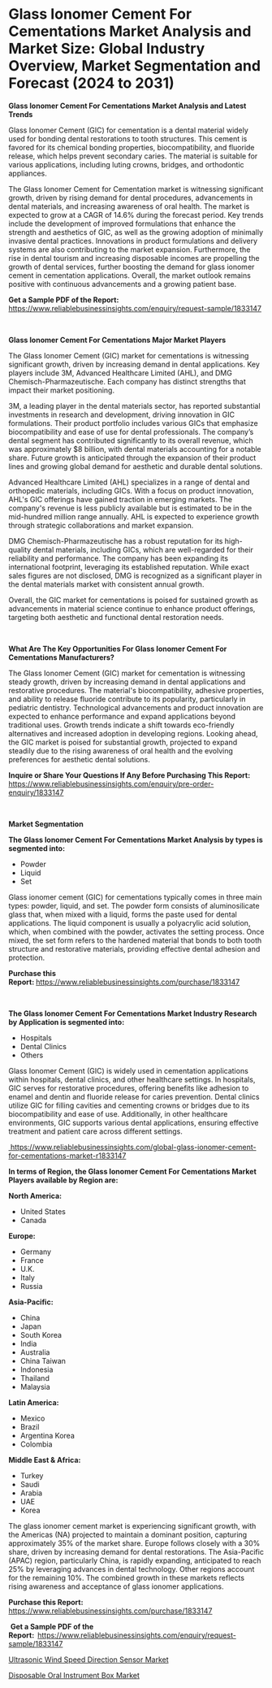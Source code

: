 <p><h1>Glass Ionomer Cement For Cementations Market Analysis and Market Size: Global Industry Overview, Market Segmentation and Forecast (2024 to 2031)</h1></p><p><strong>Glass Ionomer Cement For Cementations Market Analysis and Latest Trends</strong></p>
<p><p>Glass Ionomer Cement (GIC) for cementation is a dental material widely used for bonding dental restorations to tooth structures. This cement is favored for its chemical bonding properties, biocompatibility, and fluoride release, which helps prevent secondary caries. The material is suitable for various applications, including luting crowns, bridges, and orthodontic appliances.</p><p>The Glass Ionomer Cement for Cementation market is witnessing significant growth, driven by rising demand for dental procedures, advancements in dental materials, and increasing awareness of oral health. The market is expected to grow at a CAGR of 14.6% during the forecast period. Key trends include the development of improved formulations that enhance the strength and aesthetics of GIC, as well as the growing adoption of minimally invasive dental practices. Innovations in product formulations and delivery systems are also contributing to the market expansion. Furthermore, the rise in dental tourism and increasing disposable incomes are propelling the growth of dental services, further boosting the demand for glass ionomer cement in cementation applications. Overall, the market outlook remains positive with continuous advancements and a growing patient base.</p></p>
<p><strong>Get a Sample PDF of the Report:&nbsp;</strong> <a href="https://www.reliablebusinessinsights.com/enquiry/request-sample/1833147?utm_campaign=57&utm_medium=2&utm_source=Github&utm_content=ia&utm_term=01012025&utm_id=glass-ionomer-cement-for-cementations">https://www.reliablebusinessinsights.com/enquiry/request-sample/1833147</a></p>
<p>&nbsp;</p>
<p><strong>Glass Ionomer Cement For Cementations Major Market Players</strong></p>
<p><p>The Glass Ionomer Cement (GIC) market for cementations is witnessing significant growth, driven by increasing demand in dental applications. Key players include 3M, Advanced Healthcare Limited (AHL), and DMG Chemisch-Pharmazeutische. Each company has distinct strengths that impact their market positioning.</p><p>3M, a leading player in the dental materials sector, has reported substantial investments in research and development, driving innovation in GIC formulations. Their product portfolio includes various GICs that emphasize biocompatibility and ease of use for dental professionals. The company’s dental segment has contributed significantly to its overall revenue, which was approximately $8 billion, with dental materials accounting for a notable share. Future growth is anticipated through the expansion of their product lines and growing global demand for aesthetic and durable dental solutions.</p><p>Advanced Healthcare Limited (AHL) specializes in a range of dental and orthopedic materials, including GICs. With a focus on product innovation, AHL's GIC offerings have gained traction in emerging markets. The company's revenue is less publicly available but is estimated to be in the mid-hundred million range annually. AHL is expected to experience growth through strategic collaborations and market expansion.</p><p>DMG Chemisch-Pharmazeutische has a robust reputation for its high-quality dental materials, including GICs, which are well-regarded for their reliability and performance. The company has been expanding its international footprint, leveraging its established reputation. While exact sales figures are not disclosed, DMG is recognized as a significant player in the dental materials market with consistent annual growth.</p><p>Overall, the GIC market for cementations is poised for sustained growth as advancements in material science continue to enhance product offerings, targeting both aesthetic and functional dental restoration needs.</p></p>
<p>&nbsp;</p>
<p><strong>What Are The Key Opportunities For Glass Ionomer Cement For Cementations Manufacturers?</strong></p>
<p><p>The Glass Ionomer Cement (GIC) market for cementation is witnessing steady growth, driven by increasing demand in dental applications and restorative procedures. The material's biocompatibility, adhesive properties, and ability to release fluoride contribute to its popularity, particularly in pediatric dentistry. Technological advancements and product innovation are expected to enhance performance and expand applications beyond traditional uses. Growth trends indicate a shift towards eco-friendly alternatives and increased adoption in developing regions. Looking ahead, the GIC market is poised for substantial growth, projected to expand steadily due to the rising awareness of oral health and the evolving preferences for aesthetic dental solutions.</p></p>
<p><strong>Inquire or Share Your Questions If Any Before Purchasing This Report:</strong> <a href="https://www.reliablebusinessinsights.com/enquiry/pre-order-enquiry/1833147?utm_campaign=57&utm_medium=2&utm_source=Github&utm_content=ia&utm_term=01012025&utm_id=glass-ionomer-cement-for-cementations">https://www.reliablebusinessinsights.com/enquiry/pre-order-enquiry/1833147</a></p>
<p>&nbsp;</p>
<p><strong>Market Segmentation</strong></p>
<p><strong>The Glass Ionomer Cement For Cementations Market Analysis by types is segmented into:</strong></p>
<p><ul><li>Powder</li><li>Liquid</li><li>Set</li></ul></p>
<p><p>Glass ionomer cement (GIC) for cementations typically comes in three main types: powder, liquid, and set. The powder form consists of aluminosilicate glass that, when mixed with a liquid, forms the paste used for dental applications. The liquid component is usually a polyacrylic acid solution, which, when combined with the powder, activates the setting process. Once mixed, the set form refers to the hardened material that bonds to both tooth structure and restorative materials, providing effective dental adhesion and protection.</p></p>
<p><strong>Purchase this Report:&nbsp;</strong><a href="https://www.reliablebusinessinsights.com/purchase/1833147?utm_campaign=57&utm_medium=2&utm_source=Github&utm_content=ia&utm_term=01012025&utm_id=glass-ionomer-cement-for-cementations">https://www.reliablebusinessinsights.com/purchase/1833147</a></p>
<p>&nbsp;</p>
<p><strong>The Glass Ionomer Cement For Cementations Market Industry Research by Application is segmented into:</strong></p>
<p><ul><li>Hospitals</li><li>Dental Clinics</li><li>Others</li></ul></p>
<p><p>Glass Ionomer Cement (GIC) is widely used in cementation applications within hospitals, dental clinics, and other healthcare settings. In hospitals, GIC serves for restorative procedures, offering benefits like adhesion to enamel and dentin and fluoride release for caries prevention. Dental clinics utilize GIC for filling cavities and cementing crowns or bridges due to its biocompatibility and ease of use. Additionally, in other healthcare environments, GIC supports various dental applications, ensuring effective treatment and patient care across different settings.</p></p>
<p><a href="https://www.reliablebusinessinsights.com/global-glass-ionomer-cement-for-cementations-market-r1833147?utm_campaign=57&utm_medium=2&utm_source=Github&utm_content=ia&utm_term=01012025&utm_id=glass-ionomer-cement-for-cementations">&nbsp;https://www.reliablebusinessinsights.com/global-glass-ionomer-cement-for-cementations-market-r1833147</a></p>
<p><strong>In terms of Region, the Glass Ionomer Cement For Cementations Market Players available by Region are:</strong></p>
<p>
    <p> <strong> North America: </strong>
        <ul>
            <li>United States</li>
            <li>Canada</li>
        </ul>
        </p> 
    <p> <strong> Europe: </strong>
        <ul>
            <li>Germany</li>
            <li>France</li>
            <li>U.K.</li>
            <li>Italy</li>
            <li>Russia</li>
        </ul>
        </p> 
    <p> <strong> Asia-Pacific: </strong>
        <ul>
            <li>China</li>
            <li>Japan</li>
            <li>South Korea</li>
            <li>India</li>
            <li>Australia</li>
            <li>China Taiwan</li>
            <li>Indonesia</li>
            <li>Thailand</li>
            <li>Malaysia</li>
        </ul>
        </p> 
    <p> <strong> Latin America: </strong>
        <ul>
            <li>Mexico</li>
            <li>Brazil</li>
            <li>Argentina Korea</li>
            <li>Colombia</li>
        </ul>
        </p> 
    <p> <strong> Middle East & Africa: </strong>
        <ul>
            <li>Turkey</li>
            <li>Saudi</li>
            <li>Arabia</li>
            <li>UAE</li>
            <li>Korea</li>
        </ul>
    </p>
    </p>
<p><p>The glass ionomer cement market is experiencing significant growth, with the Americas (NA) projected to maintain a dominant position, capturing approximately 35% of the market share. Europe follows closely with a 30% share, driven by increasing demand for dental restorations. The Asia-Pacific (APAC) region, particularly China, is rapidly expanding, anticipated to reach 25% by leveraging advances in dental technology. Other regions account for the remaining 10%. The combined growth in these markets reflects rising awareness and acceptance of glass ionomer applications.</p></p>
<p><strong>Purchase this Report: </strong><a href="https://www.reliablebusinessinsights.com/purchase/1833147?utm_campaign=57&utm_medium=2&utm_source=Github&utm_content=ia&utm_term=01012025&utm_id=glass-ionomer-cement-for-cementations">https://www.reliablebusinessinsights.com/purchase/1833147</a></p>
<p>&nbsp;<strong>Get a Sample PDF of the Report:&nbsp;&nbsp;</strong><a href="https://www.reliablebusinessinsights.com/enquiry/request-sample/1833147?utm_campaign=57&utm_medium=2&utm_source=Github&utm_content=ia&utm_term=01012025&utm_id=glass-ionomer-cement-for-cementations">https://www.reliablebusinessinsights.com/enquiry/request-sample/1833147</a></p>
<p><strong></strong></p>
<p><p><a href="https://github.com/bolalfredia7777/Market-Research-Report-List-1/blob/main/ultrasonic-wind-speed-direction-sensor-market.md?utm_campaign=57&utm_medium=2&utm_source=Github&utm_content=ia&utm_term=01012025&utm_id=glass-ionomer-cement-for-cementations">Ultrasonic Wind Speed Direction Sensor Market</a></p><p><a href="https://github.com/ccreola81/Market-Research-Report-List-1/blob/main/disposable-oral-instrument-box-market.md?utm_campaign=57&utm_medium=2&utm_source=Github&utm_content=ia&utm_term=01012025&utm_id=glass-ionomer-cement-for-cementations">Disposable Oral Instrument Box Market</a></p></p>